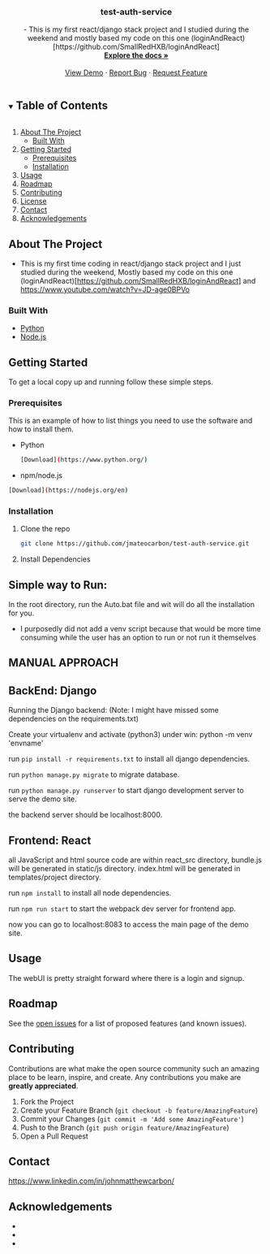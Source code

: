 <!--
*** Thanks for checking out the Best-README-Template. If you have a suggestion
*** that would make this better, please fork the repo and create a pull request
*** or simply open an issue with the tag "enhancement".
*** Thanks again! Now go create something AMAZING! :D
***
***
***
*** To avoid retyping too much info. Do a search and replace for the following:
*** github_username, repo_name, twitter_handle, email, project_title, project_description
-->



<!-- PROJECT SHIELDS -->
<!--
*** I'm using markdown "reference style" links for readability.
*** Reference links are enclosed in brackets [ ] instead of parentheses ( ).
*** See the bottom of this document for the declaration of the reference variables
*** for contributors-url, forks-url, etc. This is an optional, concise syntax you may use.
*** https://www.markdownguide.org/basic-syntax/#reference-style-links
-->



<!-- PROJECT LOGO -->
<br />
<p align="center">
  <h3 align="center">test-auth-service</h3>

  <p align="center">
    - This is my first react/django stack project and I studied during the weekend and mostly based my code on this one 
(loginAndReact)[https://github.com/SmallRedHXB/loginAndReact]
    <br />
    <a href="https://github.com/github_username/repo_name"><strong>Explore the docs »</strong></a>
    <br />
    <br />
    <a href="https://github.com/github_username/repo_name">View Demo</a>
    ·
    <a href="https://github.com/github_username/repo_name/issues">Report Bug</a>
    ·
    <a href="https://github.com/github_username/repo_name/issues">Request Feature</a>
  </p>
</p>


<!-- TABLE OF CONTENTS -->
<details open="open">
  <summary><h2 style="display: inline-block">Table of Contents</h2></summary>
  <ol>
    <li>
      <a href="#about-the-project">About The Project</a>
      <ul>
        <li><a href="#built-with">Built With</a></li>
      </ul>
    </li>
    <li>
      <a href="#getting-started">Getting Started</a>
      <ul>
        <li><a href="#prerequisites">Prerequisites</a></li>
        <li><a href="#installation">Installation</a></li>
      </ul>
    </li>
    <li><a href="#usage">Usage</a></li>
    <li><a href="#roadmap">Roadmap</a></li>
    <li><a href="#contributing">Contributing</a></li>
    <li><a href="#license">License</a></li>
    <li><a href="#contact">Contact</a></li>
    <li><a href="#acknowledgements">Acknowledgements</a></li>
  </ol>
</details>



<!-- ABOUT THE PROJECT -->
## About The Project

- This is my first time coding in react/django stack project and I just studied during the weekend, Mostly based my code on this one 
(loginAndReact)[https://github.com/SmallRedHXB/loginAndReact] and https://www.youtube.com/watch?v=JD-age0BPVo

### Built With

* [Python](https://www.python.org/)
* [Node.js](https://nodejs.org/en)

<!-- GETTING STARTED -->
## Getting Started

To get a local copy up and running follow these simple steps.

### Prerequisites

This is an example of how to list things you need to use the software and how to install them.
* Python
  ```sh
  [Download](https://www.python.org/)
  ```
 * npm/node.js
  ```sh
  [Download](https://nodejs.org/en)
  ``` 

### Installation

1. Clone the repo
   ```sh
   git clone https://github.com/jmateocarbon/test-auth-service.git
   ```
2. Install Dependencies

## Simple way to Run:
In the root directory, run the Auto.bat file and wit will do all the installation for you. 
  - I purposedly did not add a venv script because that would be more time consuming while the user has an option to run or not run it themselves

## MANUAL APPROACH

## BackEnd: Django
Running the Django backend: (Note: I might have missed some dependencies on the requirements.txt)

Create your virtualenv and activate (python3) 
under win: python -m venv 'envname'

run `pip install -r requirements.txt` to install all django dependencies.

run `python manage.py migrate` to migrate database.

run `python manage.py runserver` to start django development server to serve the demo site.

the backend server should be localhost:8000.

## Frontend: React

all JavaScript and html source code are within react_src directory, bundle.js will be generated in 
static/js directory. index.html will be generated in templates/project directory.

run `npm install` to install all node dependencies.

run `npm run start` to start the webpack dev server for frontend app.

now you can go to localhost:8083 to access the main page of the demo site.


## Usage

The webUI is pretty straight forward where there is a login and signup.


<!-- ROADMAP -->
## Roadmap
See the [open issues](https://github.com/jmateocarbon/test-auth-service/issues) for a list of proposed features (and known issues).

<!-- CONTRIBUTING -->
## Contributing

Contributions are what make the open source community such an amazing place to be learn, inspire, and create. Any contributions you make are **greatly appreciated**.

1. Fork the Project
2. Create your Feature Branch (`git checkout -b feature/AmazingFeature`)
3. Commit your Changes (`git commit -m 'Add some AmazingFeature'`)
4. Push to the Branch (`git push origin feature/AmazingFeature`)
5. Open a Pull Request


<!-- CONTACT -->
## Contact
https://www.linkedin.com/in/johnmatthewcarbon/
<!-- ACKNOWLEDGEMENTS -->
## Acknowledgements

* []()
* []()
* []()
